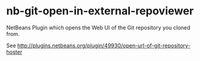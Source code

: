 nb-git-open-in-external-repoviewer
==================================

NetBeans Plugin which opens the Web UI of the Git repository you cloned from.

See http://plugins.netbeans.org/plugin/49930/open-url-of-git-repository-hoster

